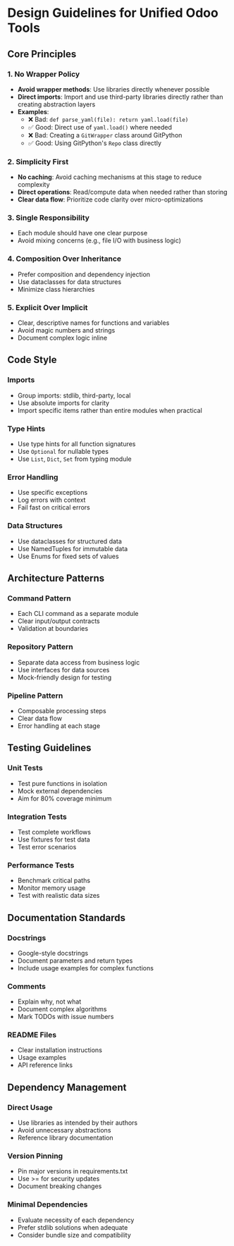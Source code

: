 # Design Guidelines for Unified Odoo Tools

## Core Principles

### 1. No Wrapper Policy
- **Avoid wrapper methods**: Use libraries directly whenever possible
- **Direct imports**: Import and use third-party libraries directly rather than creating abstraction layers
- **Examples**:
  - ❌ Bad: `def parse_yaml(file): return yaml.load(file)`
  - ✅ Good: Direct use of `yaml.load()` where needed
  - ❌ Bad: Creating a `GitWrapper` class around GitPython
  - ✅ Good: Using GitPython's `Repo` class directly

### 2. Simplicity First
- **No caching**: Avoid caching mechanisms at this stage to reduce complexity
- **Direct operations**: Read/compute data when needed rather than storing
- **Clear data flow**: Prioritize code clarity over micro-optimizations

### 3. Single Responsibility
- Each module should have one clear purpose
- Avoid mixing concerns (e.g., file I/O with business logic)

### 4. Composition Over Inheritance
- Prefer composition and dependency injection
- Use dataclasses for data structures
- Minimize class hierarchies

### 5. Explicit Over Implicit
- Clear, descriptive names for functions and variables
- Avoid magic numbers and strings
- Document complex logic inline

## Code Style

### Imports
- Group imports: stdlib, third-party, local
- Use absolute imports for clarity
- Import specific items rather than entire modules when practical

### Type Hints
- Use type hints for all function signatures
- Use `Optional` for nullable types
- Use `List`, `Dict`, `Set` from typing module

### Error Handling
- Use specific exceptions
- Log errors with context
- Fail fast on critical errors

### Data Structures
- Use dataclasses for structured data
- Use NamedTuples for immutable data
- Use Enums for fixed sets of values

## Architecture Patterns

### Command Pattern
- Each CLI command as a separate module
- Clear input/output contracts
- Validation at boundaries

### Repository Pattern
- Separate data access from business logic
- Use interfaces for data sources
- Mock-friendly design for testing

### Pipeline Pattern
- Composable processing steps
- Clear data flow
- Error handling at each stage

## Testing Guidelines

### Unit Tests
- Test pure functions in isolation
- Mock external dependencies
- Aim for 80% coverage minimum

### Integration Tests
- Test complete workflows
- Use fixtures for test data
- Test error scenarios

### Performance Tests
- Benchmark critical paths
- Monitor memory usage
- Test with realistic data sizes

## Documentation Standards

### Docstrings
- Google-style docstrings
- Document parameters and return types
- Include usage examples for complex functions

### Comments
- Explain why, not what
- Document complex algorithms
- Mark TODOs with issue numbers

### README Files
- Clear installation instructions
- Usage examples
- API reference links

## Dependency Management

### Direct Usage
- Use libraries as intended by their authors
- Avoid unnecessary abstractions
- Reference library documentation

### Version Pinning
- Pin major versions in requirements.txt
- Use >= for security updates
- Document breaking changes

### Minimal Dependencies
- Evaluate necessity of each dependency
- Prefer stdlib solutions when adequate
- Consider bundle size and compatibility